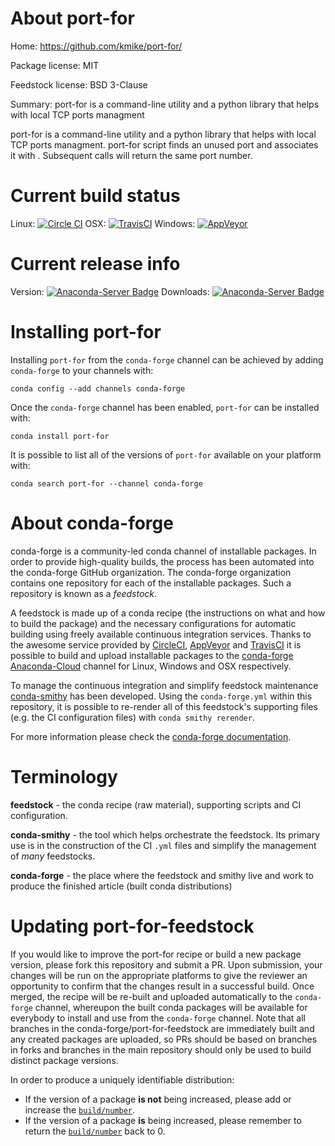 About port-for
==============

Home: https://github.com/kmike/port-for/

Package license: MIT

Feedstock license: BSD 3-Clause

Summary: port-for is a command-line utility and a python library that helps with local TCP ports managment

port-for is a command-line utility and a python library that helps with local TCP ports managment.
port-for <foo> script finds an unused port and associates it with <foo>. Subsequent calls will
return the same port number.


Current build status
====================

Linux: [![Circle CI](https://circleci.com/gh/conda-forge/port-for-feedstock.svg?style=shield)](https://circleci.com/gh/conda-forge/port-for-feedstock)
OSX: [![TravisCI](https://travis-ci.org/conda-forge/port-for-feedstock.svg?branch=master)](https://travis-ci.org/conda-forge/port-for-feedstock)
Windows: [![AppVeyor](https://ci.appveyor.com/api/projects/status/github/conda-forge/port-for-feedstock?svg=True)](https://ci.appveyor.com/project/conda-forge/port-for-feedstock/branch/master)

Current release info
====================
Version: [![Anaconda-Server Badge](https://anaconda.org/conda-forge/port-for/badges/version.svg)](https://anaconda.org/conda-forge/port-for)
Downloads: [![Anaconda-Server Badge](https://anaconda.org/conda-forge/port-for/badges/downloads.svg)](https://anaconda.org/conda-forge/port-for)

Installing port-for
===================

Installing `port-for` from the `conda-forge` channel can be achieved by adding `conda-forge` to your channels with:

```
conda config --add channels conda-forge
```

Once the `conda-forge` channel has been enabled, `port-for` can be installed with:

```
conda install port-for
```

It is possible to list all of the versions of `port-for` available on your platform with:

```
conda search port-for --channel conda-forge
```


About conda-forge
=================

conda-forge is a community-led conda channel of installable packages.
In order to provide high-quality builds, the process has been automated into the
conda-forge GitHub organization. The conda-forge organization contains one repository
for each of the installable packages. Such a repository is known as a *feedstock*.

A feedstock is made up of a conda recipe (the instructions on what and how to build
the package) and the necessary configurations for automatic building using freely
available continuous integration services. Thanks to the awesome service provided by
[CircleCI](https://circleci.com/), [AppVeyor](http://www.appveyor.com/)
and [TravisCI](https://travis-ci.org/) it is possible to build and upload installable
packages to the [conda-forge](https://anaconda.org/conda-forge)
[Anaconda-Cloud](http://docs.anaconda.org/) channel for Linux, Windows and OSX respectively.

To manage the continuous integration and simplify feedstock maintenance
[conda-smithy](http://github.com/conda-forge/conda-smithy) has been developed.
Using the ``conda-forge.yml`` within this repository, it is possible to re-render all of
this feedstock's supporting files (e.g. the CI configuration files) with ``conda smithy rerender``.

For more information please check the [conda-forge documentation](https://conda-forge.org/docs/).

Terminology
===========

**feedstock** - the conda recipe (raw material), supporting scripts and CI configuration.

**conda-smithy** - the tool which helps orchestrate the feedstock.
                   Its primary use is in the construction of the CI ``.yml`` files
                   and simplify the management of *many* feedstocks.

**conda-forge** - the place where the feedstock and smithy live and work to
                  produce the finished article (built conda distributions)


Updating port-for-feedstock
===========================

If you would like to improve the port-for recipe or build a new
package version, please fork this repository and submit a PR. Upon submission,
your changes will be run on the appropriate platforms to give the reviewer an
opportunity to confirm that the changes result in a successful build. Once
merged, the recipe will be re-built and uploaded automatically to the
`conda-forge` channel, whereupon the built conda packages will be available for
everybody to install and use from the `conda-forge` channel.
Note that all branches in the conda-forge/port-for-feedstock are
immediately built and any created packages are uploaded, so PRs should be based
on branches in forks and branches in the main repository should only be used to
build distinct package versions.

In order to produce a uniquely identifiable distribution:
 * If the version of a package **is not** being increased, please add or increase
   the [``build/number``](http://conda.pydata.org/docs/building/meta-yaml.html#build-number-and-string).
 * If the version of a package **is** being increased, please remember to return
   the [``build/number``](http://conda.pydata.org/docs/building/meta-yaml.html#build-number-and-string)
   back to 0.